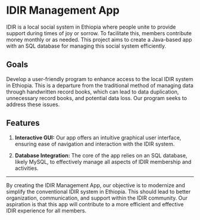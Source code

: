 # IDIR Management App

IDIR is a local social system in Ethiopia where people unite to provide support during times of joy or sorrow. To facilitate this, members contribute money monthly or as needed. This project aims to create a Java-based app with an SQL database for managing this social system efficiently.

## Goals

Develop a user-friendly program to enhance access to the local IDIR system in Ethiopia. This is a departure from the traditional method of managing data through handwritten record books, which can lead to data duplication, unnecessary record books, and potential data loss. Our program seeks to address these issues.


## Features

1. **Interactive GUI:** Our app offers an intuitive graphical user interface, ensuring ease of navigation and interaction with the IDIR system.

2. **Database Integration:** The core of the app relies on an SQL database, likely MySQL, to effectively manage all aspects of IDIR membership and activities.


---

By creating the IDIR Management App, our objective is to modernize and simplify the conventional IDIR system in Ethiopia. This should lead to better organization, communication, and support within the IDIR community. Our aspiration is that this app will contribute to a more efficient and effective IDIR experience for all members.
